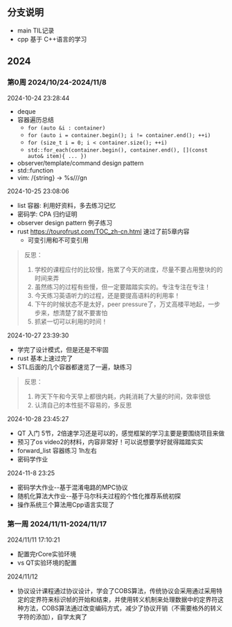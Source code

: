 ## 分支说明
- main TIL记录
- cpp 基于 C++语言的学习

## 2024 
### 第0周 2024/10/24-2024/11/8

2024-10-24 23:28:44
- deque
- 容器遍历总结 
    - `for (auto &i : container)`
    - `for (auto i = container.begin(); i != container.end(); ++i)`
    - `for (size_t i = 0; i < container.size(); ++i)`
    - `std::for_each(container.begin(), container.end(), [](const auto& item){ ... })`
- observer/template/command design pattern
- std::function 
- vim: /{string} -> %s///gn 

2024-10-25 23:08:06
- list 容器: 利用好资料，多去练习记忆
- 密码学: CPA 归约证明
- observer design pattern 例子练习
- rust https://tourofrust.com/TOC_zh-cn.html 速过了前5章内容
    - 可变引用和不可变引用

> 反思：
> 1. 学校的课程应付的比较慢，拖累了今天的进度，尽量不要占用整块的的时间来弄
> 2. 虽然练习的过程有些慢，但一定要踏踏实实的。专注专注在专注！
> 3. 今天练习英语听力的过程，还是要提高语料的利用率！
> 4. 下午的时候状态不是太好，peer pressure了，万丈高楼平地起，一步步来，想清楚了就不要害怕
> 5. 抓紧一切可以利用的时间！

2024-10-27 23:39:30
- 学完了设计模式，但是还是不牢固
- rust 基本上速过完了
- STL后面的几个容器都速览了一遍，缺练习

> 反思：
> 1. 昨天下午和今天早上都很内耗，内耗消耗了大量的时间，效率很低
> 2. 认清自己的本性挺不容易的，多反思

2024-10-28 23:45:27
- QT 入门 5节，2倍速学习还是可以的，感觉框架的学习主要是要围绕项目来做
- 预习了os video2的材料，内容非常好！可以说想要学好就得踏踏实实
- forward_list 容器练习 1h左右
- 密码学作业


2024-11-8 23:25
- 密码学大作业--基于混淆电路的MPC协议
- 随机化算法大作业--基于马尔科夫过程的个性化推荐系统初探
- 操作系统三个算法用Cpp语言实现了

### 第一周 2024/11/11-2024/11/17

2024/11/11 17:10:21
- 配置完rCore实验环境
- vs QT实验环境的配置

2024/11/12 
- 协议设计课程通过协议设计，学会了COBS算法，传统协议会采用通过采用特定的定界符来标识帧的开始和结束，并使用转义机制来处理数据中的定界符这种方法，COBS算法通过改变编码方式，减少了协议开销（不需要格外的转义字符的添加），自学太爽了

